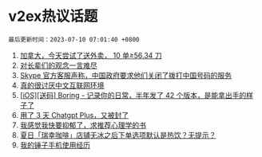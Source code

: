 # v2ex热议话题

`最后更新时间：2023-07-10 07:01:40 +0800`

1. [加拿大，今天尝试了送外卖， 10 单≥56.34 刀](https://www.v2ex.com/t/955214)
1. [对长辈们的观念一言难尽](https://www.v2ex.com/t/955222)
1. [Skype 官方客服声称，中国政府要求他们关闭了拨打中国号码的服务](https://www.v2ex.com/t/955213)
1. [真的很讨厌中文互联网环境](https://www.v2ex.com/t/955231)
1. [[iOS][送码] Boring - 记录你的日常，半年发了 42 个版本，是能拿出手的样子了](https://www.v2ex.com/t/955241)
1. [用了 3 天 Chatgpt Plus，又被封了](https://www.v2ex.com/t/955295)
1. [我感觉我快要抑郁了，求推荐心理学的书](https://www.v2ex.com/t/955297)
1. [夏日「瑞幸咖啡」店铺无冰之后下单选项默认是热饮？无提示？](https://www.v2ex.com/t/955223)
1. [我的锤子手机使用经历](https://www.v2ex.com/t/955285)

